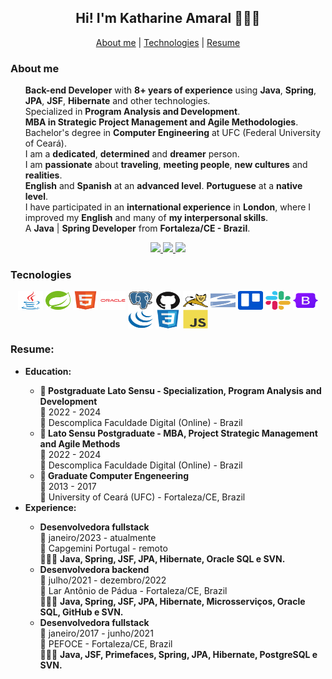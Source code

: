 <h2 align='center'>
  Hi! I'm <b>Katharine Amaral</b> 👩🏻‍💻
</h2>

<p align="center">
  <a href="#about">About me</a> | <a href="#tecnologies">Technologies</a> | <a href="#resume">Resume</a> 
</p>

<div id="about">
  <h3>About me</h3>
  <p><ul>
    <b>Back-end Developer</b> with <b>8+ years of experience</b> using <b>Java</b>, <b>Spring</b>, <b>JPA</b>, <b>JSF</b>, <b>Hibernate</b> and other technologies.<br>
    Specialized in <b>Program Analysis and Development</b>.<br>
    <b>MBA in Strategic Project Management and Agile Methodologies</b>.<br>
    Bachelor's degree in <b>Computer Engineering</b> at UFC (Federal University of Ceará).<br>
    I am a <b>dedicated</b>, <b>determined</b> and <b>dreamer</b> person.<br>
    I am <b>passionate</b> about <b>traveling</b>, <b>meeting people</b>, <b>new cultures</b> and <b>realities</b>.<br>
    <b>English</b> and <b>Spanish</b> at an <b>advanced level</b>. <b>Portuguese</b> at a <b>native level</b>.<br>
    I have participated in an <b>international experience</b> in <b>London</b>, where I improved my <b>English</b> and many of <b>my interpersonal skills</b>.<br>
    A <b>Java</b> | <b>Spring Developer</b> from <b>Fortaleza/CE - Brazil</b>.<br>
  </ul></p>

  <p align='center'>
    <a href="https://www.linkedin.com/in/katharine-amaral/">
      <img src="https://img.shields.io/badge/-LinkedIn-%230077B5?style=for-the-badge&logo=linkedin&logoColor=white"/>
    </a>
    <a href="mailto:amaral.katharine@gmail.com">
      <img src="https://img.shields.io/badge/-Gmail-%23333?style=for-the-badge&color=e60023&logo=gmail&logoColor=white"/>        
    </a>
    <a href="https://github.com/KatharineAmaral29">
      <img src="https://img.shields.io/badge/-Github-%23333?style=for-the-badge&logo=github&logoColor=white"/>        
    </a>
  </p>
</div>

<div id="tecnologies">
  <h3>Tecnologies</h3>  
  <div align='center' style="display: inline_block">
    <img align="center" height="30" width="40" title="Java" src="https://github.com/devicons/devicon/blob/master/icons/java/java-original.svg">    
    <img align="center" height="30" width="40" title="Spring" src="https://github.com/devicons/devicon/blob/master/icons/spring/spring-original.svg">
    <img align="center" height="30" width="40" title="HTML" src="https://raw.githubusercontent.com/devicons/devicon/master/icons/html5/html5-original.svg">
    <img align="center" height="30" width="40" title="Oracle SQL" src="https://github.com/devicons/devicon/blob/master/icons/oracle/oracle-original.svg">
    <img align="center" height="30" width="40" title="PostgreSQL" src="https://github.com/devicons/devicon/blob/master/icons/postgresql/postgresql-original.svg">
    <img align="center" height="30" width="40" title="GitHub" src="https://raw.githubusercontent.com/devicons/devicon/master/icons/github/github-original.svg">
    <img align="center" height="30" width="40" title="Tomcat" src="https://github.com/devicons/devicon/blob/master/icons/tomcat/tomcat-original.svg">
    <img align="center" height="30" width="40" title="Subversion SVN" src="https://github.com/devicons/devicon/blob/master/icons/subversion/subversion-original.svg">
    <img align="center" height="30" width="40" title="Trello" src="https://github.com/devicons/devicon/blob/master/icons/trello/trello-plain.svg">
    <img align="center" height="30" width="40" title="Slack" src="https://github.com/devicons/devicon/blob/master/icons/slack/slack-original.svg">
    <img align="center" height="30" width="40" title="Bootstrap" src="https://github.com/devicons/devicon/blob/master/icons/bootstrap/bootstrap-original.svg">
    <img align="center" height="30" width="40" title="jQuery" src="https://github.com/devicons/devicon/blob/master/icons/jquery/jquery-original.svg">
    <img align="center" height="30" width="40" title="CSS" src="https://raw.githubusercontent.com/devicons/devicon/master/icons/css3/css3-original.svg">
    <img align="center" height="30" width="40" title="JavaScript" src="https://github.com/devicons/devicon/blob/master/icons/javascript/javascript-original.svg">
  </div>
</div>

<div id="resume">
  <h3><b>Resume:</b></h3>
    <ul>
      <li><b>Education:</b></li>
        <ul>
           <li><b>📖 Postgraduate Lato Sensu - Specialization, Program Analysis and Development</b><br>
               📆 2022 - 2024<br>
               📍   Descomplica Faculdade Digital (Online) - Brazil<br>
           </li>
           <li><b>📖 Lato Sensu Postgraduate - MBA, Project Strategic Management and Agile Methods</b><br>
               📆 2022 - 2024<br>
               📍   Descomplica Faculdade Digital (Online) - Brazil<br>
           </li>
           <li><b>📖 Graduate Computer Engeneering</b><br>
               📆 2013 - 2017<br>
               📍  University of Ceará (UFC) - Fortaleza/CE, Brazil<br>
           </li>
        </ul>
      <li><b>Experience:</b></li>
        <ul>
          <li> <b>Desenvolvedora fullstack</b><br>
               📆 janeiro/2023 - atualmente<br>
               📍   Capgemini Portugal - remoto<br>
               ️‍👩🏻‍💻 <b>Java, Spring, JSF, JPA, Hibernate, Oracle SQL e SVN.</b><br>
          </li>
          <li> <b>Desenvolvedora backend</b><br>
               📆 julho/2021 - dezembro/2022<br>
               📍   Lar Antônio de Pádua - Fortaleza/CE, Brazil<br>
               ️‍👩🏻‍💻 <b>Java, Spring, JSF, JPA, Hibernate, Microsserviços, Oracle SQL, GitHub e SVN.</b><br>
          </li>
          <li> <b>Desenvolvedora fullstack</b><br>
               📆 janeiro/2017 - junho/2021<br>
               📍   PEFOCE - Fortaleza/CE, Brazil<br>
               👩🏻‍💻 <b>Java, JSF, Primefaces, Spring, JPA, Hibernate, PostgreSQL e SVN.</b><br>
          </li>
        </ul>
    </ul>
</div>
